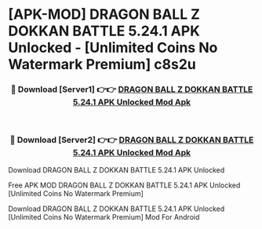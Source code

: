 # [APK-MOD] DRAGON BALL Z DOKKAN BATTLE 5.24.1 APK Unlocked - [Unlimited Coins No Watermark Premium] c8s2u



<div align="center">
<h3>🔴 Download [Server1] 👉👉 <a href="https://momento.my/?title=DRAGON_BALL_Z_DOKKAN_BATTLE_5.24.1_APK_Unlocked">DRAGON BALL Z DOKKAN BATTLE 5.24.1 APK Unlocked Mod Apk</a></h3><br>

<h3>🔴 Download [Server2] 👉👉 <a href="https://momento.my/?title=DRAGON_BALL_Z_DOKKAN_BATTLE_5.24.1_APK_Unlocked">DRAGON BALL Z DOKKAN BATTLE 5.24.1 APK Unlocked Mod Apk</a></h3>
</div>



Download DRAGON BALL Z DOKKAN BATTLE 5.24.1 APK Unlocked 

Free APK MOD DRAGON BALL Z DOKKAN BATTLE 5.24.1 APK Unlocked [Unlimited Coins No Watermark Premium]

Download DRAGON BALL Z DOKKAN BATTLE 5.24.1 APK Unlocked [Unlimited Coins No Watermark Premium] Mod For Android
